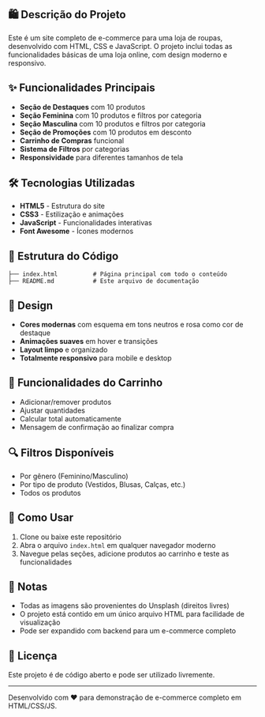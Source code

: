 
## 🛍️ Descrição do Projeto
Este é um site completo de e-commerce para uma loja de roupas, desenvolvido com HTML, CSS e JavaScript. O projeto inclui todas as funcionalidades básicas de uma loja online, com design moderno e responsivo.

## ✨ Funcionalidades Principais
- **Seção de Destaques** com 10 produtos
- **Seção Feminina** com 10 produtos e filtros por categoria
- **Seção Masculina** com 10 produtos e filtros por categoria
- **Seção de Promoções** com 10 produtos em desconto
- **Carrinho de Compras** funcional
- **Sistema de Filtros** por categorias
- **Responsividade** para diferentes tamanhos de tela

## 🛠️ Tecnologias Utilizadas
- **HTML5** - Estrutura do site
- **CSS3** - Estilização e animações
- **JavaScript** - Funcionalidades interativas
- **Font Awesome** - Ícones modernos

## 📂 Estrutura do Código
```
├── index.html          # Página principal com todo o conteúdo
├── README.md           # Este arquivo de documentação
```

## 🎨 Design
- **Cores modernas** com esquema em tons neutros e rosa como cor de destaque
- **Animações suaves** em hover e transições
- **Layout limpo** e organizado
- **Totalmente responsivo** para mobile e desktop

## 🛒 Funcionalidades do Carrinho
- Adicionar/remover produtos
- Ajustar quantidades
- Calcular total automaticamente
- Mensagem de confirmação ao finalizar compra

## 🔍 Filtros Disponíveis
- Por gênero (Feminino/Masculino)
- Por tipo de produto (Vestidos, Blusas, Calças, etc.)
- Todos os produtos

## 🚀 Como Usar
1. Clone ou baixe este repositório
2. Abra o arquivo `index.html` em qualquer navegador moderno
3. Navegue pelas seções, adicione produtos ao carrinho e teste as funcionalidades

## 📝 Notas
- Todas as imagens são provenientes do Unsplash (direitos livres)
- O projeto está contido em um único arquivo HTML para facilidade de visualização
- Pode ser expandido com backend para um e-commerce completo

## 📜 Licença
Este projeto é de código aberto e pode ser utilizado livremente.

---

Desenvolvido com ❤️ para demonstração de e-commerce completo em HTML/CSS/JS.